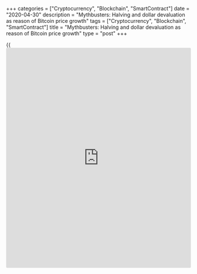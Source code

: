+++
categories = ["Cryptocurrency", "Blockchain", "SmartContract"]
date = "2020-04-30"
description = "Mythbusters: Halving and dollar devaluation as reason of Bitcoin price growth"
tags = ["Cryptocurrency", "Blockchain", "SmartContract"]
title = "Mythbusters: Halving and dollar devaluation as reason of Bitcoin price growth"
type = "post"
+++

{{<iframe id="large-banner" src="https://www.bounty.group/#slide=5.0" width="100%" height="600" scrolling="no" style="border: 0px solid rgb(216, 221, 230); border-radius: 3px;">}}

April 30, 2020

April 30, 2020

Bitcoin halving and dollar devaluation. Main market mythsMikhail Hypov

##  **Mythbusters: Halving and dollar devaluation as reason of Bitcoin
price growth**

My previous [Bitcoin forecast was made ][1]on 17th March.  And it was
absolutely correct, until lately.

![LiteForex: Mythbusters: Halving and dollar devaluation as reason of
Bitcoin price growth][2]

My March’s scenario is shown in the chart above. I predicted a high
probability of retracement within a 5-wave structure in wave C. The
target was at around 6,000-7,000 USD. Then I expected a fall to 1,500
USD.

The scenario was pessimistic, but it seemed to be realistic amid those
panics and unfolding crisis.

![LiteForex: Mythbusters: Halving and dollar devaluation as reason of
Bitcoin price growth][3]

The current situation is shown in the chart above. As we see, the things
had been developing according to the forecast. Then there happened a
sharp growth in buyers’ activity while we expected a reversal and retest
of support levels.

![LiteForex: Mythbusters: Halving and dollar devaluation as reason of
Bitcoin price growth][4]

The [daily](https://www.fintecher.org/2020/03/03/forex-trading-daily-strategy/) chart shows that an ascending bearish wedge was forming from
mid-March to almost the end of April. It’s a classic trend continuation
figure and it pointed to a movement to 4,000 USD at least. At the same
time, Tom DeMark’s oscillator showed a bearish divergence. So, my global
scenario was fully confirmed on shorter time frames. All indicated that
the bullish correction was about to finish and the price would continue
to go down.

However, the market disagreed with me and went up instead of producing a
downward impulse at 1,000 USD. That movement broke the whole wave
pattern. The 20% growth was significant and occurred exactly where it
wasn’t supposed to. That was an obvious market anomaly. Delving into its
causes, I found a few delusions the crowd believed in.

###  **Myth no 1. Dollar’s devaluation**

### ![LiteForex: Mythbusters: Halving and dollar devaluation as reason
of Bitcoin price growth][5]

The chart above shows a one-month time frame of the dollar index DXY
which reflects the dollar’s value relative to a basket of 6 foreign
currencies.  As we see from a superficial visual and trend analysis, the
USD didn’t collapse and no devaluation is forecast.  What’s more, growth
is even likelier than a fall, according to trends and the upward
impulse. Fundamental factors explain that too: the US dollar remains the
world’s main reserve currency. US treasury bonds are a popular
protective asset, so the dollar will be demanded too as a means to buy
them.

At the same time, credit money supply will implode since the bank sector
isn’t active. Newly printed dollars will compensate for the reduction
and bring back liquidity to the bank sector.  Those who are shouting
about money bubbles simply don’t understand economic laws. So, the
dollar won’t devalue in the nearest future and will still be highly
demanded.

###  **Myth no 2: Halving will make Bitcoin prices soar**

People are manipulated easily when they are stressed: rational thinking
gets deactivated. That helped manipulators to promote both myth no 1 and
myth no 2. A beginning of a new growth wave has been discussed since the
end of 2019 amid information on future halving.

![LiteForex: Mythbusters: Halving and dollar devaluation as reason of
Bitcoin price growth][6]

However, most participants weren’t too active and the price didn’t soar.
After 2-month procrastination, a chilling collapse followed. Adequate
reasons haven’t been found yet.  However, the answer lies on the
surface. Manipulators understood that halving was a mediocre [news](https://www.letsplayfx.com/blog/forex-news-website/) hook
which wouldn’t boost a craze for crypto. Then they made the rate
collapse to rebuy crypto at a new trough level and strip weak players of
their [bitcoin](https://www.letsplayfx.com/blog/forex-for-bitcoin/)s. Amid the current global crisis, the story about halving
is relevant again and urges average traders to buy Bitcoins, increasing
over-demand even more.

Many large media platforms launched a halving countdown timer, heating
the fever around this event. Every marketing expert knows this trick and
uses it in sales for heating demand for products and provoking fear of
missing out.  A Bitcoin buyer might even not know what halving is. But
if we look into it, we’ll see it can’t have any impact on the growth of
Bitcoin prices. Halving means that mining profits are cut twice: Bitcoin
miners will get the reward for mining a block cut in half. It means many
miners will leave the market as Bitcoin mining won’t be profitable at
current prices.

Some may say that emission of new [bitcoin](https://www.letsplayfx.com/blog/forex-for-bitcoin/)s will be cut in half as well.
This counterargument makes no sense because the final emission amount
has already been reflected in the price and was known long ago. For your
reference, the maximum number of Bitcoins equals 21,000,000. What’s
more, halving is what Satoshi Nakamoto, the creator of Bitcoin, is
criticized for. If demand for Bitcoin and its price aren’t growing,
halving will become a self-destruction mechanism because miners will no
longer want to maintain Bitcoin’s [blockchain](https://www.letsplayfx.com/blog/trade-forex-with-bitcoin/).

![LiteForex: Mythbusters: Halving and dollar devaluation as reason of
Bitcoin price growth][7]

Also, there are charts where previous halving is marked and which
forecast that the price will continue growing after halving. Halving has
occurred 2 times in the [history](https://www.fixpro.org/post/chargeless-historical-data-api-backtesting/) of Bitcoin so far, and it would be
statistically incorrect to try finding regularities based on just 2
cases.

If we attempt to understand why the price behaved that way, we’ll see
that most traders in the young cryptomarket didn’t know what effects
halving would have and how the price would behave. So, they were simply
watching the situation and the price was standing still. Once halving
took place, everyone understood nothing serious happened. So those who
wanted to buy did what they wanted.  Accumulation of buyers’ energy
under low volumes in a bullish market of Bitcoin did what it was
supposed to do: result in an explosive growth.

![LiteForex: Mythbusters: Halving and dollar devaluation as reason of
Bitcoin price growth][8]

The current behaviour of market participants (see chart above) shows
that roaring demand for [bitcoin](https://www.letsplayfx.com/blog/forex-for-bitcoin/) started before halving. It’s “buying the
rumour”. Every experienced trader will say: “buy the rumour, sell the
[news](https://www.letsplayfx.com/blog/forex-news-website/)”. So, it would be naive to expect that the Bitcoin price will soar
after halving. Check my next article and read about Bitcoin’s actual
scenario and what will be after halving.

Subscribe and keep in touch!

 _I’d like to remind you that all materials are provided for educational
purposes only. They aren’t financial advice and don’t guarantee any
profits. All trading decisions you make are your responsibility only._

* * *

Take care of yourself and your money!

Yours,

Michael @Hypov

* * *

P.S. Did you like my article? Share it in social networks: it will be
the best “thank you" :)

Ask me questions and comment below. I’ll be glad to answer your
questions and give necessary explanations.

 **Useful links:**

  * I recommend trying to trade with a reliable broker [here][9]. The system allows you to trade by yourself or copy successful traders from all across the globe.
  * Use my promo-code BLOG for getting deposit bonus 50% on LiteForex platform. Just enter this code in the appropriate field while [depositing][10] your trading account.
  * Telegram channel with high-quality analytics, Forex reviews, training articles, and other useful things for traders <t.me/liteforex>

## Price chart of BTCUSD in real time mode

![Bitcoin halving and dollar devaluation.  Main market myths][11]

The content of this article reflects the author’s opinion and does not
necessarily reflect the official position of LiteForex. The material
published on this page is provided for informational purposes only and
should not be considered as the provision of investment advice for the
purposes of Directive 2004/39/EC.

Rate this article:

{{value}}

( {{count}} {{title}} )

   1. www.liteforex.com/blog/analysts-opinions/updated-view-on-cryptocurrencies-and-a-pessimistic-scenario-for-[bitcoin](https://www.letsplayfx.com/blog/forex-for-bitcoin/)/
   2. cdn.liteforex.com/cache/uploads/blog_post/cryptocyrrency/hyipov/2020.04.30/BTCUSD_hypov_1.jpg?w=30&s=a4ef540f5aedfc3c004cfa946321fd08
   3. cdn.liteforex.com/cache/uploads/blog_post/cryptocyrrency/hyipov/2020.04.30/BTCUSD_hypov_2.jpg?w=30&s=149fe9bc360acd7bd0e80f737372e5e8
   4. cdn.liteforex.com/cache/uploads/blog_post/cryptocyrrency/hyipov/2020.04.30/BTCUSD_hypov_3.jpg?w=30&s=6f32fe56421ca9013f24025c538735b9
   5. cdn.liteforex.com/cache/uploads/blog_post/cryptocyrrency/hyipov/2020.04.30/DXY_hypov_4.jpg?w=30&s=6d0619d37496f09d5b8eda1d0720405a
   6. cdn.liteforex.com/cache/uploads/blog_post/cryptocyrrency/hyipov/2020.04.30/BTCUSD_hypov_5.jpg?w=30&s=3a4dc38fd53f977d74aace7819a1fa78
   7. cdn.liteforex.com/cache/uploads/blog_post/cryptocyrrency/hyipov/2020.04.30/BTCUSD_hypov_6.jpg?w=30&s=894bbfee4f1f090793afb5ccae188c35
   8. cdn.liteforex.com/cache/uploads/blog_post/cryptocyrrency/hyipov/2020.04.30/BTCUSD_hypov_7.jpg?w=30&s=3b2939adadc630ce44d2ace3d05d49ac
   9. my.liteforex.com/?category=analysts-opinions&slug=[bitcoin](https://www.letsplayfx.com/blog/forex-for-bitcoin/)-halving-and-dollar-devaluation-main-market-myths&openPopup=%2Fregistration%2Fpopup&utm_source=blog&utm_medium=article&utm_campaign=bonus
   10. my.liteforex.com/deposit/?category=analysts-opinions&slug=[bitcoin](https://www.letsplayfx.com/blog/forex-for-bitcoin/)-halving-and-dollar-devaluation-main-market-myths&promo_code=BLOG&utm_source=blog&utm_medium=article&utm_campaign=bonus
   11. cdn.liteforex.com/cache/uploads/blog_post/cryptocyrrency/hyipov/2020.04.30/BTCUSD_hypov_logo.jpg?q=75&w=1000&s=cf7a9f6150ace1f63d5ae3e8dac21177